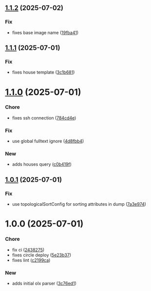 ## [1.1.2](https://github.com/pustovitDmytro/hermod/compare/v1.1.1...v1.1.2) (2025-07-02)


### Fix

* fixes base image name ([19fba41](https://github.com/pustovitDmytro/hermod/commit/19fba41999267d856a66b457a4d57a262c73aeaf))

## [1.1.1](https://github.com/pustovitDmytro/hermod/compare/v1.1.0...v1.1.1) (2025-07-01)


### Fix

* fixes house template ([3c1b681](https://github.com/pustovitDmytro/hermod/commit/3c1b681610c203435c27f4d067d48711642e23ca))

# [1.1.0](https://github.com/pustovitDmytro/hermod/compare/v1.0.1...v1.1.0) (2025-07-01)


### Chore

* fixes ssh connection ([784cd4e](https://github.com/pustovitDmytro/hermod/commit/784cd4e1665b1e22ee360f493ce2b62ffc269353))

### Fix

* use global fulltext ignore ([4d8fbb4](https://github.com/pustovitDmytro/hermod/commit/4d8fbb4d28ea9fb447bec5f38d4ff0ee3085be4f))

### New

* adds houses query ([c0b419f](https://github.com/pustovitDmytro/hermod/commit/c0b419f21800fa320642483993c67fe2274b4145))

## [1.0.1](https://github.com/pustovitDmytro/hermod/compare/v1.0.0...v1.0.1) (2025-07-01)


### Fix

* use topologicalSortConfig for sorting attributes in dump ([7a3e974](https://github.com/pustovitDmytro/hermod/commit/7a3e974fb52b48942db0b1b9506bdc31fe38180f))

# 1.0.0 (2025-07-01)


### Chore

* fix ci ([2438275](https://github.com/pustovitDmytro/hermod/commit/24382754dca2f34bf99ca9df72391989f5339f4b))
* fixes circle deploy ([5e23b37](https://github.com/pustovitDmytro/hermod/commit/5e23b3708659e25ef202ca853bd0699215429c1e))
* fixes lint ([c2199ca](https://github.com/pustovitDmytro/hermod/commit/c2199ca6dbd08d571cd39adc3441bfb3fc4b8881))

### New

* adds initial olx parser ([3c76ed1](https://github.com/pustovitDmytro/hermod/commit/3c76ed15b56bc2829257549f46c32af69fb572ad))
